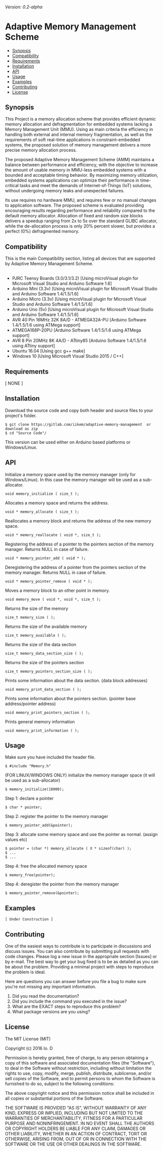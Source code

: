 ###### Version: 0.2-alpha
Adaptive Memory Management Scheme
==================


  - [Synopsis](#synopsis)
  - [Compatibility](#compatibility)
  - [Requirements](#requirements)
  - [Installation](#installation)
  - [API](#api)
  - [Usage](#usage)
  - [Examples](#examples)
  - [Contributing](#contributing)
  - [License](#license)


## Synopsis

This Project is a memory allocation scheme that provides efficient dynamic memory allocation and defragmentation for embedded systems lacking a Memory Management Unit (MMU). Using as main criteria the efficiency in handling both external and internal memory fragmentation, as well as the requirements of soft real-time applications in constraint-embedded systems, the proposed solution of memory management delivers a more precise memory allocation process. 

The proposed Adaptive Memory Management Scheme (AMM) maintains a balance between performance and efficiency, with the objective to increase the amount of usable memory in MMU-less embedded systems with a bounded and acceptable timing behavior. By maximizing memory utilization, embedded systems applications can optimize their performance in time-critical tasks and meet the demands of Internet-of-Things (IoT) solutions, without undergoing memory leaks and unexpected failures. 

Its use requires no hardware MMU, and requires few or no manual changes to application software. The proposed scheme is evaluated providing encouraging results regarding performance and reliability compared to the default memory allocator. Allocation of fixed and random size blocks delivers a speedup ranging from 2x to 5x over the standard GLIBC allocator, while the de-allocation process is only 20% percent slower, but provides a perfect (0%) defragmented memory.

## Compatibility
This is the main Compatibility section, listing all devices that are supported by Adaptive Memory Management Scheme.
<br/><br/>
  - PJRC Teensy Boards (3.0/3.1/3.2) [Using microVisual plugin for Microsoft Visual Studio and Arduino Software 1.6]
  - Arduino Mini (3.3v) [Using microVisual plugin for Microsoft Visual Studio and Arduino Software 1.4/1.5/1.6]
  - Arduino Micro (3.3v) [Using microVisual plugin for Microsoft Visual Studio and Arduino Software 1.4/1.5/1.6]
  - Arduino Uno (5v) [Using microVisual plugin for Microsoft Visual Studio and Arduino Software 1.4/1.5/1.6]
  - AVR 40 Pin 16MHz 32K 8A/D - ATMEGA32A-PU [Arduino Software 1.4/1.5/1.6 using ATMega support]
  - ATMEGA168P-20PU [Arduino Software 1.4/1.5/1.6 using ATMega support]
  - AVR 8 Pin 20MHz 8K 4A/D - ATtiny85 [Arduino Software 1.4/1.5/1.6 using ATtiny support] 
  - Ubuntu 16.04 [Using gcc g++ make]
  - Windows 10 [Using Microsoft Visual Studio 2015 / C++]

## Requirements

[ NONE ]

## Installation

Download the source code and copy both header and source files to your project's folder.
```
$ git clone https://gitlab.com/iikem/adaptive-memory-management  or  download as zip
$ cd "Source Code"/
```
This version can be used either on Arduino based platforms or Windows/Linux.

## API

Initialize a memory space used by the memory manager (only for Windows/Linux). In this case the memory manager will be used as a sub-allocator.
```
void memory_initialize ( size_t );
```
Allocates a memory space and returns the address.
```
void * memory_allocate ( size_t );
```
Reallocates a memory block and returns the address of the new memory space.
```
void * memory_reallocate ( void *, size_t );
```
Registering the address of a pointer to the pointers section of the memory manager. Returns NULL in case of failure.
```
void * memory_pointer_add ( void * );
```
Deregistering the address of a pointer from the pointers section of the memory manager. Returns NULL in case of failure.
```
void * memory_pointer_remove ( void * );
```
Moves a memory block to an other point in memory.
```
void memory_move ( void *, void *, size_t );
```
Returns the size of the memory
```
size_t memory_size ( );
```
Returns the size of the available memory
```
size_t memory_available ( );
```
Returns the size of the data section
```
size_t memory_data_section_size ( );
```
Returns the size of the pointers section
```
size_t memory_pointers_section_size ( );
```
Prints some information about the data section. (data block addresses)
```
void memory_print_data_section ( );
```
Prints some information about the pointers section. (pointer base address/pointer address)
```
void memory_print_pointers_section ( );
```
Prints general memory information
```
void memory_print_information ( );
```

## Usage

Make sure you have included the header file.
```
$ #include "Memory.h"
```
(FOR LINUX/WINDOWS ONLY) initialize the memory manager space (it will be used as a sub-allocator)
```
$ memory_initialize(10000);
```
Step 1: declare a pointer
```
$ char * pointer;
```
Step 2: register the pointer to the memory manager
```
$ memory_pointer_add(&pointer);
```
Step 3: allocate some memory space and use the pointer as normal. (assign values etc)
```
$ pointer = (char *) memory_allocate ( X * sizeof(char) );
$ ...
$ ...
```
Step 4: free the allocated memory space
```
$ memory_free(pointer);
```
Step 4: deregister the pointer from the memory manager
```
$ memory_pointer_remove(&pointer);
```
## Examples
```
[ Under Construction ]
```

## Contributing
One of the easiest ways to contribute is to participate in discussions and discuss issues. You can also contribute by submitting pull requests with code changes. Please log a new issue in the appropriate section [Issues] or by e-mail.
The best way to get your bug fixed is to be as detailed as you can be about the problem.  Providing a minimal project with steps to reproduce the problem is ideal. 

Here are questions you can answer before you file a bug to make sure you're not missing any important information.

1. Did you read the documentation?
2. Did you include the command you executed in the issue?
3. What are the EXACT steps to reproduce this problem?
4. What package versions are you using?

## License

The MIT License (MIT)

Copyright (c) 2016 Io. D

Permission is hereby granted, free of charge, to any person obtaining a copy of this software and associated documentation files (the "Software"), to deal in the Software without restriction, including without limitation the rights to use, copy, modify, merge, publish, distribute, sublicense, and/or sell copies of the Software, and to permit persons to whom the Software is furnished to do so, subject to the following conditions:

The above copyright notice and this permission notice shall be included in all copies or substantial portions of the Software.

THE SOFTWARE IS PROVIDED "AS IS", WITHOUT WARRANTY OF ANY KIND, EXPRESS OR IMPLIED, INCLUDING BUT NOT LIMITED TO THE WARRANTIES OF MERCHANTABILITY, FITNESS FOR A PARTICULAR PURPOSE AND NONINFRINGEMENT. IN NO EVENT SHALL THE AUTHORS OR COPYRIGHT HOLDERS BE LIABLE FOR ANY CLAIM, DAMAGES OR OTHER LIABILITY, WHETHER IN AN ACTION OF CONTRACT, TORT OR OTHERWISE, ARISING FROM, OUT OF OR IN CONNECTION WITH THE SOFTWARE OR THE USE OR OTHER DEALINGS IN THE SOFTWARE.